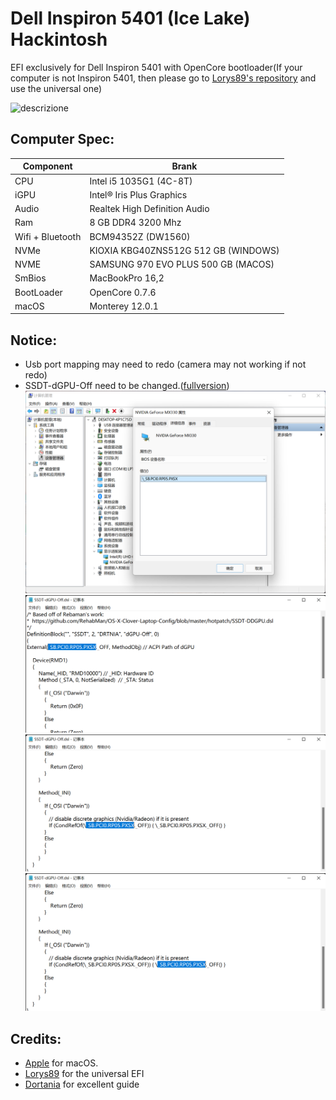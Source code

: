 # Dell Inspiron 5401 (Ice Lake) Hackintosh



EFI exclusively for Dell Inspiron 5401 with OpenCore bootloader(If your computer is not Inspiron 5401, then please go to [Lorys89's repository](https://github.com/Lorys89/DELL_VOSTRO_5401-ICE-LAKE) and use the universal one)

![descrizione](https://i.dell.com/is/image/DellContent//content/dam/global-site-design/product_images/dell_client_products/notebooks/inspiron_notebooks/14_5401_5408/global_spi/ng/notebook-inspiron-14-5401-nt-silver-silver-kb-mockingbird-n5-relsize-500-ng.psd?fmt=jpg)

## Computer Spec:

| Component        | Brank                              |
| ---------------- | ---------------------------------- |
| CPU              | Intel i5 1035G1 (4C-8T)            |
| iGPU             | Intel® Iris Plus Graphics          |
| Audio            | Realtek High Definition Audio      |
| Ram              | 8 GB DDR4 3200 Mhz                 |
| Wifi + Bluetooth | BCM94352Z (DW1560)                 |
| NVMe             | KIOXIA KBG40ZNS512G 512 GB (WINDOWS)       |
| NVME             | SAMSUNG 970 EVO PLUS 500 GB (MACOS)|
| SmBios           | MacBookPro 16,2                    |
| BootLoader       | OpenCore 0.7.6                     |
| macOS            | Monterey 12.0.1                    |




## Notice:

- Usb port mapping may need to redo (camera may not working if not redo)
- SSDT-dGPU-Off need to be changed.([fullversion](https://dortania.github.io/Getting-Started-With-ACPI/Desktops/desktop-disable.html#finding-the-acpi-path-of-the-gpu))
![dgpu-bios](./helper/dgpu-bios.png)
![dgpu-change1](./helper/dgpu-change1.png)
![dgpu-change2](./helper/dgpu-change2.png)
![dgpu-change3](./helper/dgpu-change3.png)

## Credits:
- [Apple](https://apple.com) for macOS.
- [Lorys89](https://github.com/Lorys89/DELL_VOSTRO_5401-ICE-LAKE) for the universal EFI
- [Dortania](https://dortania.github.io/Getting-Started-With-ACPI/Desktops/desktop-disable.html#finding-the-acpi-path-of-the-gpu) for excellent guide

